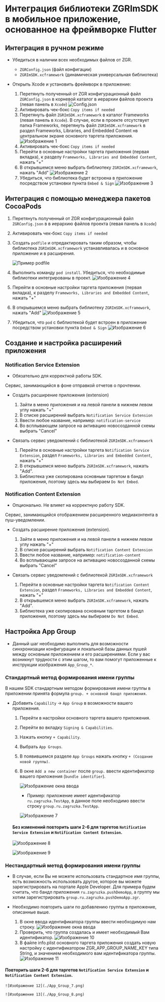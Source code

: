 # Интеграция библиотеки ZGRImSDK в мобильное приложение, основанное на фреймворке Flutter


## Интеграция в ручном режиме

* Убедиться в наличии всех необходимых файлов от ZGR.
    * `ZGRConfig.json` (файл конфигации)
    * `ZGRImSDK.xcframework` (динамическая универсальная библиотека)
    
* Открыть Xcode и установить фреймворк в приложение: 
    1. Перетянуть полученный от ZGR конфигурационный файл `ZGRConfig.json` в корневой каталог в иерархии файлов проекта (левая панель в `Xcode`)
    ![Config.json](./fl_8.png)
    2. Активировать чек-бокс `Copy items if needed`
    3. Перетянуть файл `ZGRImSDK.xcframework` в каталог Frameworks (левая панель в `Xcode`). В случае, если в проекте отсутствует папка Frameworks, перетянуть файл `ZGRImSDK.xcframework` в раздел Frameworks, Libraries, and Embedded Content нв центральном экране основного таргета приложения.
    ![Изображение 1](./fl_4.png)
    4. Активировать чек-бокс `Copy items if needed`
    5. Перейти в основные настройки таргета приложения (первая вкладка), к разделу `Frameworks, Libraries and Embedded Content`, нажать "+"
    6. В открывшемся меню выбрать библиотеку `ZGRImSDK.xcframework`, нажать "Add"
    ![Изображение 2](./fl_12.png)
    7. Убедиться, что библиотека будет встроена в приложение посредством установки пункта `Embed & Sign`
    ![Изображение 3](./fl_5.png)


## Интеграция c помощью менеджера пакетов CocoaPods

1. Перетянуть полученный от ZGR конфигурационный файл `ZGRConfig.json` в  в иерархию файлов проекта (левая панель в `Xcode`)
2. Активировать чек-бокс `Copy items if needed`
3. Создать `podfile` и отредактировать таким образом, чтобы библиотека `ZGRImSDK.xcframework` устанавливалась и в основное 
приложение и в расширения.

    ![Пример podfile](./fl_11_1.png)
    
4. Выполнить команду `pod install`. Убедиться, что необходимые библиотеки интегрированы в проект.
    ![Изображение 4](./fl_11.png)
    
5. Перейти в основные настройки таргета приложения (первая вкладка), к разделу `Frameworks, Libraries and Embedded Content`, нажать "+"
6. В открывшемся меню выбрать библиотеку `ZGRImSDK.xcframework`, нажать "Add"
    ![Изображение 5](./fl_12.png)
7. Убедиться, что `pod` c библиотекой будет встроен в приложение посредством установки пункта `Embed & Sign`
    ![Изображение 6](./fl_5.png)
    

## Создание и настройка расширений приложения

### Notification Service Extension
* Обязательно для корректной работы SDK.

Сервис, занимающийся в фоне отправкой отчетов о прочтении.

* Создать расширение приложения (extension)
    1. Зайти в меню приложения и на левой панели в нижнем левом углу нажать "+"
    2. В списке расширений выбрать `Notification Service Extension`
    3. Ввести любое название, например:  `notification-service`
    3. Во всплывающем запросе на активацию новосозданной схемы выбрать "Cancel"

* Связать сервис уведомлений с библиотекой `ZGRImSDK.xcframework`
    1. Перейти в основные настройки таргета  `Notification Service Extension`, раздел `Frameworks, Libraries and Embedded Content`, нажать "+"
    2. В открывшемся меню выбрать  `ZGRImSDK.xcframework`, нажать "Add".
    3. Библиотека уже скопирована основным таргетом в бандл приложения, поэтому здесь мы выбираем `Do Not Embed`.
    

### Notification Content Extension

* Опционально. Не влияет на корректную работу SDK.

Сервис, занимающийся отображением расширенного медиаконтента в пуш-уведомлении.

* Создать расширение приложения (extension).
    1. Зайти в меню приложения и на левой панели в нижнем левом углу нажать "+"
    2. В списке расширений выбрать `Notification Content Extension`
    3. Ввести любое название, например:  `notification-content`
    3. Во всплывающем запросе на активацию новосозданной схемы выбрать "Cancel"

* Связать сервис уведомлений с библиотекой `ZGRImSDK.xcframework`
    1. Перейти в основные настройки таргета  `Notification Content Extension`, раздел `Frameworks, Libraries and Embedded Content`, нажать "+"
    2. В открывшемся меню выбрать  `ZGRImSDK.xcframework`, нажать "Add".
    3. Библиотека уже скопирована основным таргетом в бандл приложения, поэтому здесь мы выбираем `Do Not Embed`.
    

## Настройка App Group

* Данный шаг необходимо выполнить для возможности синхронизации конфигурации и локальной базы данных пушей между основным приложением и его расширениями. Если у вас возникнут трудности с этим шагом, то вам помогут приложенные к инструкции изображения `App_Group_*`.

### Стандартный метод формирования имени группы
В нашем SDK стандартным методом формирования имени группы в приложении принята формула `group. + основной бандл приложения`.

* Добавить `Сapability` -> `App Group` в возможности вашего приложения.
    1. Перейти в настройки основного таргета вашего приложения.
    2. Перейти во вкладку `Signing & Capabilities`.
    3. Нажать кнопку `+ Capability`.
    4. Выбрать `App Groups`.
    5. В появившемся разделе `App Groups` нажать кнопку `+ (Создание новой группы)`.
    6. В окне `Add a new container` после `group.` ввести идентификатор вашего приложения (`bundle identifier`).
    
        ![Изображение окна ввода](./App_Group.png)
        
        - Пример: приложение имеет идентификатор `ru.zagruzka.TestApp`, в данное поле необходимо ввести строку `group.ru.zagruzka.TestApp`.
        
        ![Изображение 7](./App_Group_1.png)
    
        
  #### Без изменений повторить шаги 2-6 для таргетов `Notification Service Extension` и `Notification Content Extension`.
  
    ![Изображение 8](./App_Group_2.png)
    
    ![Изображение 9](./App_Group_3.png)

    
### Нестандартный метод формирования имени группы

* В случае, если Вы не можете использовать стандартное имя группы, есть возможность использовать другое, которое вы можете зарегистрировать на портале Apple Developer.
Для примера будем считать, что бандл приложения `ru.zagruzka.pushDemoApp`, а группу мы хотим зарегистрировать `group.ru.zagruzka.pushDemoApp.zgr`.
    
* Необходимо повторить шаги по добавлению группы в приложение, описанные выше. 
    1. В окне ввода идентификатора группы ввести необходимую нам строку.
    ![Изображение окна ввода](./App_Group_4.png)
    1. Проверить, что группа создалась и имеет необходимый Вам идентификатор.
    ![Изображение 10](./App_Group_6.png)
    3. В файле info.plist основного таргета приложения создать новую настройку с идентификатором ZGR_APP_GROUP_NAME_KEY типа String, и значением необходимого вам идентификатора группы.
    ![Изображение 11](./App_Group_5.png)
    
#### Повторить шаги 2-6 для таргетов `Notification Service Extension` и `Notification Content Extension`.

    ![Изображение 12](./App_Group_7.png)
    
    ![Изображение 13](./App_Group_8.png)

